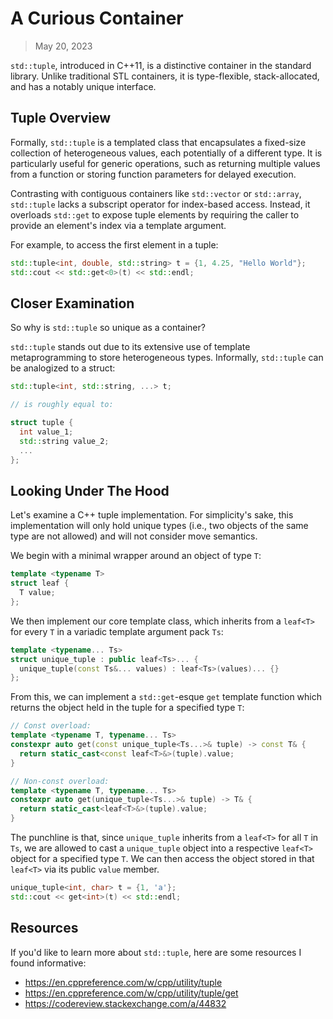 # A Curious Container

> May 20, 2023

`std::tuple`, introduced in C++11, is a distinctive container in the standard library. Unlike traditional STL containers, it is type-flexible, stack-allocated, and has a notably unique interface.

## Tuple Overview

Formally, `std::tuple` is a templated class that encapsulates a fixed-size collection of heterogeneous values, each potentially of a different type. It is particularly useful for generic operations, such as returning multiple values from a function or storing function parameters for delayed execution.

Contrasting with contiguous containers like `std::vector` or `std::array`, `std::tuple` lacks a subscript operator for index-based access. Instead, it overloads `std::get` to expose tuple elements by requiring the caller to provide an element's index via a template argument.

For example, to access the first element in a tuple:

```cpp
std::tuple<int, double, std::string> t = {1, 4.25, "Hello World"};
std::cout << std::get<0>(t) << std::endl;
```

## Closer Examination

So why is `std::tuple` so unique as a container?

`std::tuple` stands out due to its extensive use of template metaprogramming to store heterogeneous types. Informally, `std::tuple` can be analogized to a struct:

```cpp
std::tuple<int, std::string, ...> t;

// is roughly equal to:

struct tuple {
  int value_1;
  std::string value_2;
  ...
};
```

## Looking Under The Hood

Let's examine a C++ tuple implementation. For simplicity's sake, this implementation will only hold unique types (i.e., two objects of the same type are not allowed) and will not consider move semantics.

We begin with a minimal wrapper around an object of type `T`:

```cpp
template <typename T>
struct leaf {
  T value;
};
```

We then implement our core template class, which inherits from a `leaf<T>` for every `T` in a variadic template argument pack `Ts`:

```cpp
template <typename... Ts>
struct unique_tuple : public leaf<Ts>... {
  unique_tuple(const Ts&... values) : leaf<Ts>(values)... {}
};
```

From this, we can implement a `std::get`-esque `get` template function which returns the object held in the tuple for a specified type `T`:

```cpp
// Const overload:
template <typename T, typename... Ts>
constexpr auto get(const unique_tuple<Ts...>& tuple) -> const T& {
  return static_cast<const leaf<T>&>(tuple).value;
}

// Non-const overload:
template <typename T, typename... Ts>
constexpr auto get(unique_tuple<Ts...>& tuple) -> T& {
  return static_cast<leaf<T>&>(tuple).value;
}
```

The punchline is that, since `unique_tuple` inherits from a `leaf<T>` for all `T` in `Ts`, we are allowed to cast a `unique_tuple` object into a respective `leaf<T>` object for a specified type `T`. We can then access the object stored in that `leaf<T>` via its public `value` member.

```cpp
unique_tuple<int, char> t = {1, 'a'};
std::cout << get<int>(t) << std::endl;
```

## Resources

If you'd like to learn more about `std::tuple`, here are some resources I found informative:

- <https://en.cppreference.com/w/cpp/utility/tuple>
- <https://en.cppreference.com/w/cpp/utility/tuple/get>
- <https://codereview.stackexchange.com/a/44832>
